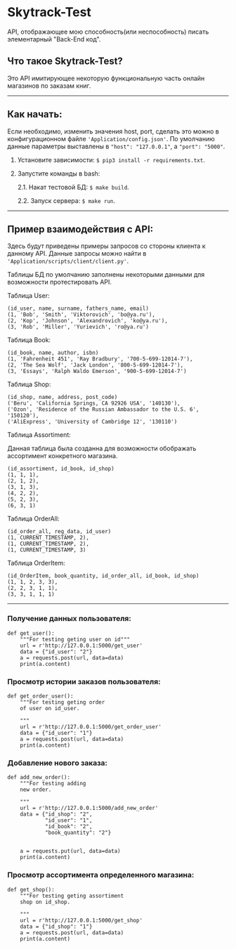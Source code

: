 # Skytrack-Test
API, отображающее мою способность(или неспособность) писать элементарный "Back-End код".

## Что такое Skytrack-Test?
Это API имитирующее некоторую функциональную часть онлайн магазинов по заказам книг.
***
## Как начать:

Если необходимо, изменить значения host, port, сделать это можно в конфигурационном файле `'Application/config.json'`.
По умолчанию данные параметры выставлены в `"host": "127.0.0.1"`, a `"port": "5000"`.

1. Установите зависимости: `$ pip3 install -r requirements.txt`.
2. Запустите команды в bash: 

   2.1. Накат тестовой БД: `$ make build`.

   2.2. Запуск сервера: `$ make run`.
***
## Пример взаимодействия с API:
Здесь будут приведены примеры запросов со стороны клиента к данному API. Данные запросы можно найти в `'Application/scripts/client/client.py'`.

Таблицы БД по умолчанию заполнены некоторыми данными для возможности протестировать API.

Таблица User:
```
(id_user, name, surname, fathers_name, email)
(1, 'Bob', 'Smith', 'Viktorovich', 'bo@ya.ru'),
(2, 'Kop', 'Johnson', 'Alexandrovich', 'ko@ya.ru'),
(3, 'Rob', 'Miller', 'Yurievich', 'ro@ya.ru')
```
Таблица Book:
```
(id_book, name, author, isbn)
(1, 'Fahrenheit 451', 'Ray Bradbury', '700-5-699-12014-7'),
(2, 'The Sea Wolf', 'Jack London', '800-5-699-12014-7'),
(3, 'Essays', 'Ralph Waldo Emerson', '900-5-699-12014-7')
```
Таблица Shop:
```
(id_shop, name, address, post_code)
('Beru', 'California Springs, CA 92926 USA', '140130'),
('Ozon', 'Residence of the Russian Ambassador to the U.S. 6', '150120'),
('AliExpress', 'University of Cambridge 12', '130110')
```
Таблица Assortiment:

Данная таблица была созданна для возможности обображать ассортимент конкретного магазина.
```
(id_assortiment, id_book, id_shop)
(1, 1, 1),
(2, 1, 2),
(3, 1, 3),
(4, 2, 2),
(5, 2, 3),
(6, 3, 1)
```
Таблица OrderAll:
```
(id_order_all, reg_data, id_user)
(1, CURRENT_TIMESTAMP, 2),
(1, CURRENT_TIMESTAMP, 2),
(1, CURRENT_TIMESTAMP, 3)
```
Таблица OrderItem:
```
(id_OrderItem, book_quantity, id_order_all, id_book, id_shop)
(1, 1, 2, 3, 3),
(2, 2, 3, 1, 1),
(3, 3, 1, 1, 1)
```
***

### Получение данных пользователя:
```
def get_user():
    """For testing geting user on id"""
    url = r'http://127.0.0.1:5000/get_user'
    data = {"id_user": "2"}
    a = requests.post(url, data=data)
    print(a.content)
```

### Просмотр истории заказов пользователя:
```
def get_order_user():
    """For testing geting order 
    of user on id_user.
    
    """
    url = r'http://127.0.0.1:5000/get_order_user'
    data = {"id_user": "1"}
    a = requests.post(url, data=data)
    print(a.content)
```

### Добавление нового заказа:
```
def add_new_order():
    """For testing adding 
    new order.
    
    """
    url = r'http://127.0.0.1:5000/add_new_order'
    data = {"id_shop": "2",
            "id_user": "1",
            "id_book": "2",
            "book_quantity": "2"}


    a = requests.put(url, data=data)
    print(a.content)
```

### Просмотр ассортимента определенного магазина:
```
def get_shop():
    """For testing geting assortiment 
    shop on id_shop.
    
    """
    url = r'http://127.0.0.1:5000/get_shop'
    data = {"id_shop": "1"}
    a = requests.post(url, data=data)
    print(a.content)
```
